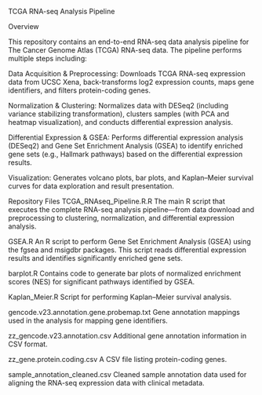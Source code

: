 TCGA RNA-seq Analysis Pipeline

Overview

This repository contains an end-to-end RNA-seq data analysis pipeline for The Cancer Genome Atlas (TCGA) RNA-seq data. The pipeline performs multiple steps including:

Data Acquisition & Preprocessing:
Downloads TCGA RNA-seq expression data from UCSC Xena, back-transforms log2 expression counts, maps gene identifiers, and filters protein-coding genes.

Normalization & Clustering:
Normalizes data with DESeq2 (including variance stabilizing transformation), clusters samples (with PCA and heatmap visualization), and conducts differential expression analysis.

Differential Expression & GSEA:
Performs differential expression analysis (DESeq2) and Gene Set Enrichment Analysis (GSEA) to identify enriched gene sets (e.g., Hallmark pathways) based on the differential expression results.

Visualization:
Generates volcano plots, bar plots, and Kaplan–Meier survival curves for data exploration and result presentation.

Repository Files
TCGA_RNAseq_Pipeline.R.R
The main R script that executes the complete RNA-seq analysis pipeline—from data download and preprocessing to clustering, normalization, and differential expression analysis.

GSEA.R
An R script to perform Gene Set Enrichment Analysis (GSEA) using the fgsea and msigdbr packages. This script reads differential expression results and identifies significantly enriched gene sets.

barplot.R
Contains code to generate bar plots of normalized enrichment scores (NES) for significant pathways identified by GSEA.

Kaplan_Meier.R
Script for performing Kaplan–Meier survival analysis.

gencode.v23.annotation.gene.probemap.txt
Gene annotation mappings used in the analysis for mapping gene identifiers.

zz_gencode.v23.annotation.csv
Additional gene annotation information in CSV format.

zz_gene.protein.coding.csv
A CSV file listing protein-coding genes.

sample_annotation_cleaned.csv
Cleaned sample annotation data used for aligning the RNA-seq expression data with clinical metadata.
